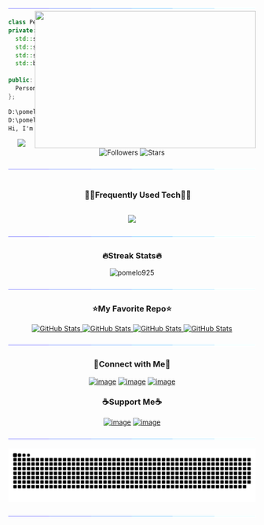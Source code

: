 <!--
- !! Thank you for keeping this sign !!
- Original Creation by Deri Kurniawan (Deri-Kurniawan)
- Github Repository: https://github.com/Deri-Kurniawan/Deri-Kurniawan
- ⭐ Don't forget to give a star ⭐
-->

<!--x axis divider-->
<img src="/assets/images/horizontal-divider-gradient.gif">

<picture> 
<img src="/assets/images/ai-interface.gif" align="right" width="450" height="280">
</a>
</picture>

```cpp
class Person {
private:
  std::string name = "pomelo925";
  std::string title =" Robot Software/Hardware Developer";
  std::string email = "yoseph.huang@gmail.com";
  std::bool is_single = true;

public: 
  Person(){ [](){}; };
};

```

```cmd
D:\pomelo925> g++ introduction.cpp -o introduction
D:\pomelo925> ./introduction
Hi, I'm a Taiwanese college student enthusiastic about robot !
```

<div align="center">

![](https://komarev.com/ghpvc/?username=pomelo925) ![Followers](https://img.shields.io/github/followers/pomelo925?label=Followers) ![Stars](https://img.shields.io/github/stars/pomelo925?label=Stars)
  
</div>

<!--x axis divider-->
<img src="/assets/images/horizontal-divider-gradient.gif">

<!--h1 without bottom border-->
<div id="user-content-toc">
  <ul align="center">
    <summary><h3 style="display: inline-block">🧑‍💻Frequently Used Tech🧑‍💻</h3></summary>
  </ul>
</div>
<!--tech stack icons-->
<p align="center">
<a href="https://skillicons.dev">
<img src="https://skillicons.dev/icons?i=linux,ubuntu,windows,vscode,raspberrypi,c,cpp,docker,opencv,python,git,github,githubactions,visualstudio,arduino,pycharm,stackoverflow,matlab,markdown,notion,obsidian,cmake,ros,html,css,java,javascript,react,electron,tauri,sketchup,npm&perline=8" />
</a>
</p>

<!--x axis divider-->
<img src="/assets/images/horizontal-divider-gradient.gif">

<h3 align="center">🔥Streak Stats🔥</h3>

<!-- custom streak stats: https://git.io/streak-stats -->
<p align="center"><img src="https://streak-stats.demolab.com?user=pomelo925&theme=gruvbox&border_radius=15" alt="pomelo925" /></p>

<!--x axis divider-->
<img src="/assets/images/horizontal-divider-gradient.gif">

<h3 align="center">⭐My Favorite Repo⭐</h3>

<div>
  <p align="center">
	<a href="https://github.com/pomelo925/tel2022_DoItTomorrow">
      		<img src="https://github-readme-stats.vercel.app/api/pin/?username=pomelo925&repo=tel2022_DoItTomorrow&theme=gruvbox" alt="GitHub Stats" />
    	</a>
	    <a href="https://github.com/pomelo925/eurobot2024-ladybug">
      		<img src="https://github-readme-stats.vercel.app/api/pin/?username=pomelo925&repo=eurobot2024-ladybug&theme=gruvbox" alt="GitHub Stats" />
    	</a>
    	<a href="https://github.com/pomelo925/realsense-ros-env">
      		<img src="https://github-readme-stats.vercel.app/api/pin/?username=pomelo925&repo=realsense-ros-env&theme=gruvbox" alt="GitHub Stats" />
    	</a>
    	<a href="https://github.com/pomelo925/wine-pourer-rpi">
      		<img src="https://github-readme-stats.vercel.app/api/pin/?username=pomelo925&repo=wine-pourer-rpi&theme=gruvbox" alt="GitHub Stats" />
    	</a>
</div>

<!--x axis divider-->
<img src="/assets/images/horizontal-divider-gradient.gif">

<!-- Connect with me -->
<h3 align="center">🤝Connect with Me🤝</h3>
<div align="center">

[![image](https://img.shields.io/badge/LinkedIn-0077B5?style=for-the-badge&logo=linkedin&logoColor=white)](https://www.linkedin.com/in/%E8%88%88%E4%BD%91-%E9%BB%83-0285a5279/)
[![image](https://img.shields.io/badge/Instagram-E4405F?style=for-the-badge&logo=instagram&logoColor=white)](https://www.instagram.com/tw_pomelo925/)
[![image](https://img.shields.io/badge/Stack%20Overflow-EF8236?style=for-the-badge&logo=stackoverflow&logoColor=white)](https://stackoverflow.com/users/20613667/pomelo925)

</div>

<!-- Support me -->
<h3 align="center">☕Support Me☕</h3>

<div align="center">
  
[![image](https://img.shields.io/badge/Buy%20me%20a%20coffee-FFDD00?style=for-the-badge&logo=buymeacoffee&logoColor=white)](https://buymeacoffee.com/pomelo925
) [![image](https://img.shields.io/badge/ko--fi-F16061?style=for-the-badge&logo=ko-fi&logoColor=white)](https://ko-fi.com/pomelo925)

<!--x axis divider-->
<img src="/assets/images/horizontal-divider-gradient.gif">

![Commit Snake History SVG](https://raw.githubusercontent.com/pomelo925/pomelo925/output/github-snake.svg)

<!--x axis divider-->
<img src="/assets/images/horizontal-divider-gradient.gif">
